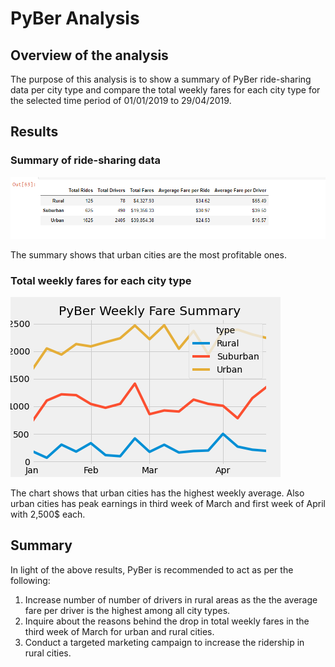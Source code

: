 # PyBer Analysis
## Overview of the analysis
The purpose of this analysis is to show a summary of PyBer ride-sharing data per city type and compare the total weekly fares for each city type for the selected time period of 01/01/2019 to 29/04/2019.

## Results
### Summary of ride-sharing data
![summary](analysis/summary.png)

The summary shows that urban cities are the most profitable ones. 
### Total weekly fares for each city type
![PyBer_fare_summary](analysis/PyBer_fare_summary.png)

The chart shows that urban cities has the highest weekly average. Also urban cities has peak earnings in third week of March and first week of April with 2,500$ each.

## Summary
In light of the above results, PyBer is recommended to act as per the following:
1. Increase number of number of drivers in rural areas as the the average fare per driver is the highest among all city types.
2. Inquire about the reasons behind the drop in total weekly fares in the third week of March for urban and rural cities.
3. Conduct a targeted marketing campaign to increase the ridership in rural cities.
